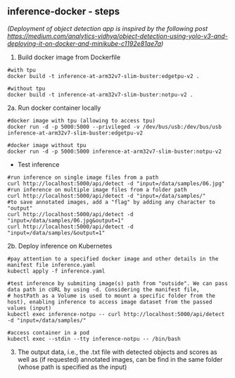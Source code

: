 ## inference-docker - steps
*(Deployment of object detection app is inspired by the following post https://medium.com/analytics-vidhya/object-detection-using-yolo-v3-and-deploying-it-on-docker-and-minikube-c1192e81ae7a)*

1. Build docker image from Dockerfile
~~~
#with tpu
docker build -t inference-at-arm32v7-slim-buster:edgetpu-v2 .

#without tpu
docker build -t inference-at-arm32v7-slim-buster:notpu-v2 .
~~~
2a. Run docker container locally
~~~
#docker image with tpu (allowing to access tpu)
docker run -d -p 5000:5000 --privileged -v /dev/bus/usb:/dev/bus/usb inference-at-arm32v7-slim-buster:edgetpu-v2

#docker image without tpu
docker run -d -p 5000:5000 inference-at-arm32v7-slim-buster:notpu-v2
~~~
* Test inference
~~~
#run inference on single image files from a path
curl http://localhost:5000/api/detect -d "input=/data/samples/06.jpg"
#run inference on multiple image files from a folder path
curl http://localhost:5000/api/detect -d "input=/data/samples/"
#to save annotated images, add a "flag" by adding any character to "output"
curl http://localhost:5000/api/detect -d "input=/data/samples/06.jpg&output=1"
curl http://localhost:5000/api/detect -d "input=/data/samples/&output=1"
~~~
2b. Deploy inference on Kubernetes
~~~
#pay attention to a specified docker image and other details in the manifest file inference.yaml
kubectl apply -f inference.yaml

#test inference by submiting image(s) path from "outside". We can pass data path in cURL by using -d. Considering the manifest file,
# hostPath as a Volume is used to mount a specific folder from the host), enabling inference to access image dataset from the passed values (input)
kubectl exec inference-notpu -- curl http://localhost:5000/api/detect -d "input=/data/samples/" 

#access container in a pod
kubectl exec --stdin --tty inference-notpu -- /bin/bash
~~~
3. The output data, i.e., the .txt file with detected objects and scores as well as (if requested) annotated images, can be find in the same folder (whose path is specified as the input)
